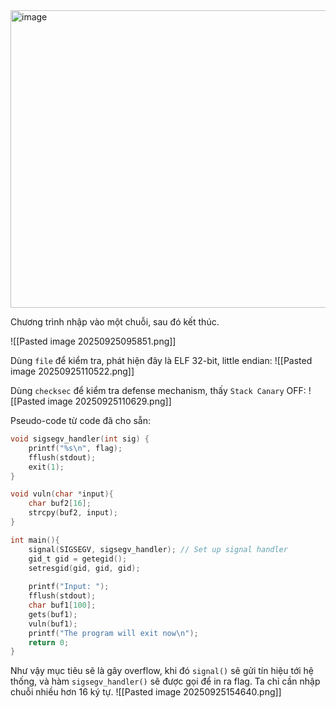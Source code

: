 <img width="622" height="476" alt="image" src="https://github.com/user-attachments/assets/2bef9dad-3c1a-446b-973d-51c0cf9d9349" />


Chương trình nhập vào một chuỗi, sau đó kết thúc.

![[Pasted image 20250925095851.png]]

Dùng `file` để kiểm tra, phát hiện đây là ELF 32-bit, little endian:
![[Pasted image 20250925110522.png]]

Dùng `checksec` để kiểm tra defense mechanism, thấy `Stack Canary` OFF:
![[Pasted image 20250925110629.png]]

Pseudo-code từ code đã cho sẵn:

```c
void sigsegv_handler(int sig) {
	printf("%s\n", flag);
	fflush(stdout);
	exit(1);
}

void vuln(char *input){
	char buf2[16];
	strcpy(buf2, input);
}

int main(){
	signal(SIGSEGV, sigsegv_handler); // Set up signal handler
	gid_t gid = getegid();
	setresgid(gid, gid, gid);
	
	printf("Input: ");
	fflush(stdout);
	char buf1[100];
	gets(buf1);
	vuln(buf1);
	printf("The program will exit now\n");
	return 0;
}
```

Như vậy mục tiêu sẽ là gây overflow, khi đó `signal()` sẽ gửi tín hiệu tới hệ thống, và hàm `sigsegv_handler()` sẽ được gọi để in ra flag.
Ta chỉ cần nhập chuỗi nhiều hơn 16 ký tự.
![[Pasted image 20250925154640.png]]


